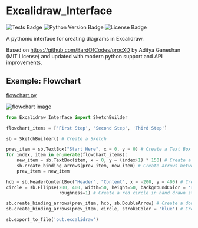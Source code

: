 # Excalidraw_Interface

![Tests Badge](https://github.com/RobertJN64/Excalidraw_Interface/actions/workflows/tests.yml/badge.svg)
![Python Version Badge](https://img.shields.io/pypi/pyversions/Excalidraw_Interface)
![License Badge](https://img.shields.io/github/license/RobertJN64/Excalidraw_Interface)

A pythonic interface for creating diagrams in Excalidraw.

Based on https://github.com/BardOfCodes/procXD by Aditya Ganeshan (MIT License) and updated with modern python support
and API improvements.

## Example: Flowchart

[flowchart.py](Excalidraw_Interface/examples/flowchart.py)

![flowchart image](images/flowchart.png)

```python
from Excalidraw_Interface import SketchBuilder

flowchart_items = ['First Step', 'Second Step', 'Third Step']

sb = SketchBuilder() # Create a Sketch

prev_item = sb.TextBox("Start Here", x = 0, y = 0) # Create a Text Box
for index, item in enumerate(flowchart_items):
    new_item = sb.TextBox(item, x = 0, y = (index+1) * 150) # Create a Text Box
    sb.create_binding_arrows(prev_item, new_item) # Create arrows between boxes
    prev_item = new_item

hcb = sb.HeaderContentBox("Header", "Content", x = -200, y = 400) # Create a multiline text box
circle = sb.Ellipse(200, 400, width=50, height=50, backgroundColor = 'red',
                    roughness=1) # Create a red circle in hand drawn style

sb.create_binding_arrows(prev_item, hcb, sb.DoubleArrow) # Create a double headed arrow
sb.create_binding_arrows(prev_item, circle, strokeColor = 'blue') # Create an blue arrow

sb.export_to_file('out.excalidraw')
```